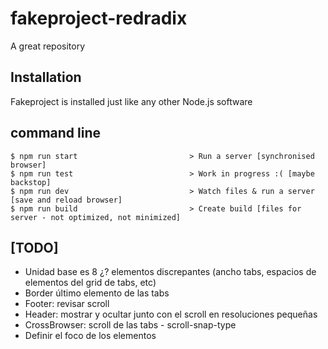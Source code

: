 # fakeproject-redradix

A great repository

## Installation

Fakeproject is installed just like any other Node.js software

## command line

```
$ npm run start                         > Run a server [synchronised browser]
$ npm run test                          > Work in progress :( [maybe backstop]
$ npm run dev                           > Watch files & run a server [save and reload browser]
$ npm run build                         > Create build [files for server - not optimized, not minimized]
```

## [TODO]
* Unidad base es 8 ¿? elementos discrepantes (ancho tabs, espacios de elementos del grid de tabs, etc) 
* Border último elemento de las tabs 
* Footer: revisar scroll 
* Header: mostrar y ocultar junto con el scroll en resoluciones pequeñas
* CrossBrowser: scroll de las tabs - scroll-snap-type
* Definir el foco de los elementos

